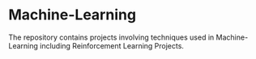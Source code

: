 # Machine-Learning
The repository contains projects involving techniques used in Machine-Learning including Reinforcement Learning Projects.
